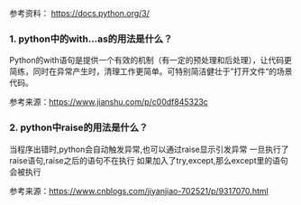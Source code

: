 参考资料：
https://docs.python.org/3/


### 1. python中的with...as的用法是什么？
  
  Python的with语句是提供一个有效的机制（有一定的预处理和后处理），让代码更简练，同时在异常产生时，清理工作更简单。可特别简洁健壮于”打开文件“的场景代码。
  
  参考来源：https://www.jianshu.com/p/c00df845323c


### 2. python中raise的用法是什么？

当程序出错时,python会自动触发异常,也可以通过raise显示引发异常
一旦执行了raise语句,raise之后的语句不在执行
如果加入了try,except,那么except里的语句会被执行

参考来源：https://www.cnblogs.com/jiyanjiao-702521/p/9317070.html
